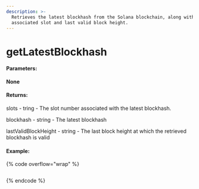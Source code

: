 ```yaml
---
description: >-
  Retrieves the latest blockhash from the Solana blockchain, along with its
  associated slot and last valid block height.
---
```


# getLatestBlockhash

#### **Parameters:**

**None**

#### **Returns:**

slots - tring - The slot number associated with the latest blockhash.

blockhash - string - The latest blockhash

lastValidBlockHeight - string - The last block height at which the retrieved blockhash is valid

#### Example:

{% code overflow="wrap" %}
```json
```
{% endcode %}

